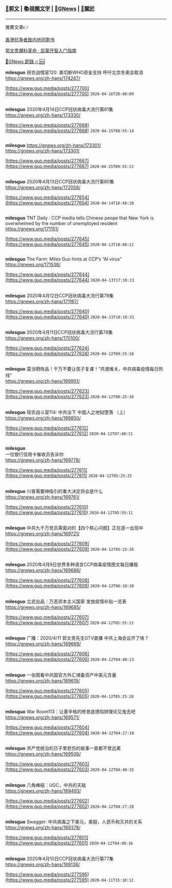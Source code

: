 ###  [:eagle:郭文](https://github.com/ourhimalayas/txt) | [:books:視頻文字](https://github.com/ourhimalayas/txt/blob/master/content/README.md) | [:newspaper:GNews](https://github.com/ourhimalayas/txt/blob/master/content/gnews/README.md) | [:pray:關於](https://github.com/ourhimalayas/home/tree/master/about)
---

推薦文章:point_right:

[香港抗争者致内地同胞书](https://github.com/ourhimalayas/news/blob/master/2019/08/a_letter_from_the_hong_kong_people.md)

[郭文贵爆料革命 · 启蒙开智入门指南](https://github.com/ourhimalayas/txt/issues/1)

[:newspaper:GNews 節錄 :fire: :new:](https://github.com/ourhimalayas/txt/blob/master/content/gnews/README.md) 



**milesguo** 班农战情室120: 美切断WHO资金支持 呼吁北京冬奥会取消<br>https://gnews.org/zh-hans/174247/

[https://www.guo.media/posts/277700](https://www.guo.media/posts/277700) `2020-04-16T20:40:09`
##

**milesguo** 2020年4月14日CCP冠状病毒大流行第81集<br>https://gnews.org/zh-hans/173330/

[https://www.guo.media/posts/277668](https://www.guo.media/posts/277668) `2020-04-15T08:55:14`
##

**milesguo** https://gnews.org/zh-hans/173301/<br>https://gnews.org/zh-hans/173301/

[https://www.guo.media/posts/277667](https://www.guo.media/posts/277667) `2020-04-15T09:55:13`
##

**milesguo** 2020年4月13日CCP冠状病毒大流行第80集<br>https://gnews.org/zh-hans/172058/

[https://www.guo.media/posts/277654](https://www.guo.media/posts/277654) `2020-04-14T16:40:20`
##

**milesguo** TNT Daily : CCP media tells Chinese peope that New York is overwhelmed by the number of unemployed resident<br>https://gnews.org/171151/

[https://www.guo.media/posts/277645](https://www.guo.media/posts/277645) `2020-04-13T18:40:11`
##

**milesguo** The Farm: Miles Guo hints at CCP’s “AI virus”<br>https://gnews.org/171538/

[https://www.guo.media/posts/277644](https://www.guo.media/posts/277644) `2020-04-13T17:10:13`
##

**milesguo** 2020年4月12日CCP冠状病毒大流行第79集<br>https://gnews.org/zh-hans/171167/

[https://www.guo.media/posts/277640](https://www.guo.media/posts/277640) `2020-04-13T10:10:33`
##

**milesguo** 2020年4月11日CCP冠状病毒大流行第78集<br>https://gnews.org/zh-hans/170100/

[https://www.guo.media/posts/277624](https://www.guo.media/posts/277624) `2020-04-12T09:25:10`
##

**milesguo** 莫当牺牲品！千万不要让孩子复课！“共渡难关，中共病毒疫情每日热线”<br>https://gnews.org/zh-hans/169951/

[https://www.guo.media/posts/277623](https://www.guo.media/posts/277623) `2020-04-12T08:25:10`
##

**milesguo** 班农战斗室114: 中共治下 中国人之地狱堕落 （上）<br>https://gnews.org/zh-hans/169850/

[https://www.guo.media/posts/277612](https://www.guo.media/posts/277612) `2020-04-12T07:40:11`
##

**milesguo** <br>一位银行信用卡催收员告诉你<br>https://gnews.org/zh-hans/169778/

[https://www.guo.media/posts/277611](https://www.guo.media/posts/277611) `2020-04-12T05:25:25`
##

**milesguo** 川普需要神指引的重大决定将会是什么<br>https://gnews.org/zh-hans/169761/

[https://www.guo.media/posts/277610](https://www.guo.media/posts/277610) `2020-04-12T05:55:11`
##

**milesguo** 中共九千万党员需面对的【四个核心问题】正在逐一出现中<br>https://gnews.org/zh-hans/169721/

[https://www.guo.media/posts/277609](https://www.guo.media/posts/277609) `2020-04-12T05:25:26`
##

**milesguo** 2020年4月9日世界多种语言CCP病毒疫情图文每日播报<br>https://gnews.org/zh-hans/169686/

[https://www.guo.media/posts/277608](https://www.guo.media/posts/277608) `2020-04-12T06:10:10`
##

**milesguo** 立武出品：万恶资本主义国家 发放疫情补贴一览表<br>https://gnews.org/zh-hans/169685/

[https://www.guo.media/posts/277607](https://www.guo.media/posts/277607) `2020-04-12T05:55:13`
##

**milesguo** 广播：2020/4/11 郭文贵先生GTV直播 中共上海会议开了啥？<br>https://gnews.org/zh-hans/169669/

[https://www.guo.media/posts/277606](https://www.guo.media/posts/277606) `2020-04-12T04:40:13`
##

**milesguo** 一张图看中共国官方外汇储备资产中美元含量<br>https://gnews.org/zh-hans/169619/

[https://www.guo.media/posts/277605](https://www.guo.media/posts/277605) `2020-04-12T05:25:28`
##

**milesguo** War Room113：让基辛格的修昔底德陷阱理论见鬼去吧<br>https://gnews.org/zh-hans/169571/

[https://www.guo.media/posts/277604](https://www.guo.media/posts/277604) `2020-04-12T04:27:18`
##

**milesguo** 共产党统治的日子里悲伤的故事一直都不曾远离<br>https://gnews.org/zh-hans/169506/

[https://www.guo.media/posts/277603](https://www.guo.media/posts/277603) `2020-04-12T04:40:15`
##

**milesguo** 八角棒槌：UGC，中共的天敌<br>https://gnews.org/zh-hans/169493/

[https://www.guo.media/posts/277602](https://www.guo.media/posts/277602) `2020-04-12T04:27:20`
##

**milesguo** Swagger: 中共病毒之下美元，美股，人民币和灭共的关系<br>https://gnews.org/zh-hans/169378/

[https://www.guo.media/posts/277601](https://www.guo.media/posts/277601) `2020-04-12T04:40:16`
##

**milesguo** 2020年4月10日CCP冠状病毒大流行第77集<br>https://gnews.org/zh-hans/169136/

[https://www.guo.media/posts/277595](https://www.guo.media/posts/277595) `2020-04-11T15:10:12`
##

